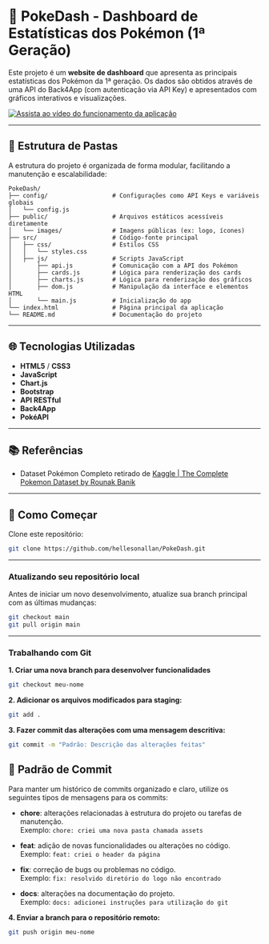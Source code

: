 # 🧩 PokeDash - Dashboard de Estatísticas dos Pokémon (1ª Geração)

Este projeto é um **website de dashboard** que apresenta as principais estatísticas dos Pokémon da 1ª geração. Os dados são obtidos através de uma API do Back4App (com autenticação via API Key) e apresentados com gráficos interativos e visualizações.

[![Assista ao vídeo do funcionamento da aplicação](https://img.youtube.com/vi/eRkjBrqRBKs/0.jpg)](https://www.youtube.com/watch?v=eRkjBrqRBKs)

---

## 📁 Estrutura de Pastas

A estrutura do projeto é organizada de forma modular, facilitando a manutenção e escalabilidade:

```plaintext
PokeDash/
├── config/                  # Configurações como API Keys e variáveis globais
│   └── config.js
├── public/                  # Arquivos estáticos acessíveis diretamente
│   └── images/              # Imagens públicas (ex: logo, ícones)
├── src/                     # Código-fonte principal
│   ├── css/                 # Estilos CSS
│   │   └── styles.css
│   ├── js/                  # Scripts JavaScript
│       ├── api.js           # Comunicação com a API dos Pokémon
│       ├── cards.js         # Lógica para renderização dos cards
│       ├── charts.js        # Lógica para renderização dos gráficos
│       ├── dom.js           # Manipulação da interface e elementos HTML
│       └── main.js          # Inicialização do app
└── index.html               # Página principal da aplicação
└── README.md                # Documentação do projeto
```

---

## 🌐 Tecnologias Utilizadas

- **HTML5** / **CSS3**
- **JavaScript**
- **Chart.js**
- **Bootstrap**
- **API RESTful**
- **Back4App**
- **PokéAPI**

---

## 📚 Referências

- Dataset Pokémon Completo retirado de [Kaggle | The Complete Pokemon Dataset by Rounak Banik](https://www.kaggle.com/datasets/rounakbanik/pokemon)

---

## 🚀 Como Começar

Clone este repositório:

```bash
git clone https://github.com/hellesonallan/PokeDash.git
```

---

### Atualizando seu repositório local

Antes de iniciar um novo desenvolvimento, atualize sua branch principal com as últimas mudanças:

```bash
git checkout main
git pull origin main
```

---

### Trabalhando com Git

**1. Criar uma nova branch para desenvolver funcionalidades**

```bash
git checkout meu-nome
```

**2. Adicionar os arquivos modificados para staging:**

```bash
git add .
```

**3. Fazer commit das alterações com uma mensagem descritiva:**

```bash
git commit -m "Padrão: Descrição das alterações feitas"
```

## 📝 Padrão de Commit

Para manter um histórico de commits organizado e claro, utilize os seguintes tipos de mensagens para os commits:

- **chore**: alterações relacionadas à estrutura do projeto ou tarefas de manutenção.  
  Exemplo: `chore: criei uma nova pasta chamada assets`

- **feat**: adição de novas funcionalidades ou alterações no código.  
  Exemplo: `feat: criei o header da página`

- **fix**: correção de bugs ou problemas no código.  
  Exemplo: `fix: resolvido diretório do logo não encontrado`

- **docs**: alterações na documentação do projeto.  
  Exemplo: `docs: adicionei instruções para utilização do git`

**4. Enviar a branch para o repositório remoto:**

```bash
git push origin meu-nome
```
